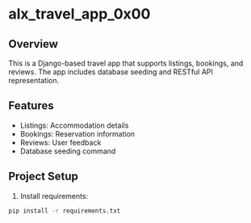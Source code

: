 # alx_travel_app_0x00

## Overview
This is a Django-based travel app that supports listings, bookings, and reviews. The app includes database seeding and RESTful API representation.

## Features
- Listings: Accommodation details
- Bookings: Reservation information
- Reviews: User feedback
- Database seeding command

## Project Setup

1. Install requirements:
```bash
pip install -r requirements.txt
